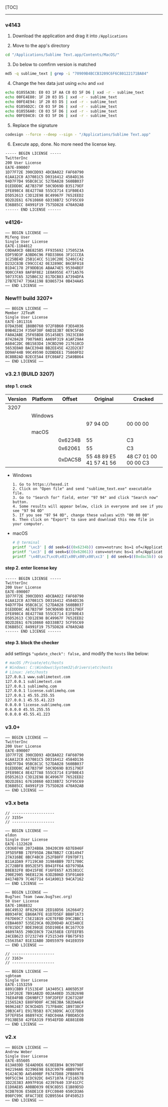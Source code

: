 
[TOC]

---

### v4143

1. Download the application and drag it into `/Applications`

2. Move to the app's directory

```bash
cd "/Applications/Sublime Text.app/Contents/MacOS/"
```

3. Do below to comfirm version is matched

```bash
md5 -q sublime_text | grep -i "70909B4BCCB3209C6F6C80122171BA84"
```

4. Change the hex data just using `echo` and `xxd`

```bash
echo 01055A38: E0 03 1F AA C0 03 5F D6 | xxd -r - sublime_text
echo 00FE4E80: 1F 20 03 D5 | xxd -r - sublime_text
echo 00FE4E94: 1F 20 03 D5 | xxd -r - sublime_text
echo 01056D2C: C0 03 5F D6 | xxd -r - sublime_text
echo 010556A0: C0 03 5F D6 | xxd -r - sublime_text
echo 00FE04C0: C0 03 5F D6 | xxd -r - sublime_text
```

5. Replace the signature

```bash
codesign --force --deep --sign - "/Applications/Sublime Text.app"
```


6. Execute app, done. No more need the license key.

```txt
----- BEGIN LICENSE -----
TwitterInc
200 User License
EA7E-890007
1D77F72E 390CDD93 4DCBA022 FAF60790
61AA12C0 A37081C5 D0316412 4584D136
94D7F7D4 95BC8C1C 527DA828 560BB037
D1EDDD8C AE7B379F 50C9D69D B35179EF
2FE898C4 8E4277A8 555CE714 E1FB0E43
D5D52613 C3D12E98 BC49967F 7652EED2
9D2D2E61 67610860 6D338B72 5CF95C69
E36B85CC 84991F19 7575D828 470A92AB
------ END LICENSE ------
```


### v4126-

```
—– BEGIN LICENSE —–
Mifeng User
Single User License
EA7E-1184812
C0DAA9CD 6BE825B5 FF935692 1750523A
EDF59D3F A3BD6C96 F8D33866 3F1CCCEA
1C25BE4D 25B1C4CC 5110C20E 5246CC42
D232C83B C99CCC42 0E32890C B6CBF018
B1D4C178 2F9DDB16 ABAA74E5 95304BEF
9D0CCFA9 8AF8F8E2 1E0A955E 4771A576
50737C65 325B6C32 817DCB83 A7394DFA
27B7E747 736A1198 B3865734 0B434AA5
—— END LICENSE ——
```

### New!!! build 3207+

```
—– BEGIN LICENSE —–
Member J2TeaM
Single User License
EA7E-1011316
D7DA350E 1B8B0760 972F8B60 F3E64036
B9B4E234 F356F38F 0AD1E3B7 0E9C5FAD
FA0A2ABE 25F65BD8 D51458E5 3923CE80
87428428 79079A01 AA69F319 A1AF29A4
A684C2DC 0B1583D4 19CBD290 217618CD
5653E0A0 BACE3948 BB2EE45E 422D2C87
DD9AF44B 99C49590 D2DBDEE1 75860FD2
8C8BB2AD B2ECE5A4 EFC08AF2 25A9B864
—— END LICENSE ——
```

### v3.2.1 (BUILD 3207)

#### step 1. crack

| Version | Platform | Offset | Original | Cracked |
| --- | --- | --- | --- | --- |
| 3207 |  |  |  |  |
|  | Windows |  |  |  |
|  |  |  | 97 94 0D | 00 00 00 |
|  | macOS |  |  |  |
|  |  | 0x6234B | 55 | C3 |
|  |  | 0x62061 | 55 | C3 |
|  |  | 0xDAC5B | 55 48 89 E5 41 57 41 56 | 48 C7 01 00 00 00 C3 |

- Windows

    ```text
    1. Go to https://hexed.it
    2. Click on "Open file" and send "sublime_text.exe" executable file.
    3. Go to "Search for" field, enter "97 94" and click "Search now" button.
    4. Some results will appear below, click in everyone and see if you see "97 94 0D"
    5. If you see "97 94 0D", change these values with "00 00 00"
    6. Then click on "Export" to save and download this new file in your computer.
    ```

- macOS

    ```bash
    # @ terminal
    printf '\xc3' | dd seek=$((0x6234b)) conv=notrunc bs=1 of=/Applications/Sublime\ Text.app/Contents/MacOS/Sublime\ Text
    printf '\xc3' | dd seek=$((0x62061)) conv=notrunc bs=1 of=/Applications/Sublime\ Text.app/Contents/MacOS/Sublime\ Text
    printf '\x48\xc7\xc0\x01\x00\x00\x00\xc3' | dd seek=$((0xdac5b)) conv=notrunc bs=1 of=/Applications/Sublime\ Text.app/Contents/MacOS/Sublime\ Text
    ```

#### step 2. enter license key

```
----- BEGIN LICENSE -----
TwitterInc
200 User License
EA7E-890007
1D77F72E 390CDD93 4DCBA022 FAF60790
61AA12C0 A37081C5 D0316412 4584D136
94D7F7D4 95BC8C1C 527DA828 560BB037
D1EDDD8C AE7B379F 50C9D69D B35179EF
2FE898C4 8E4277A8 555CE714 E1FB0E43
D5D52613 C3D12E98 BC49967F 7652EED2
9D2D2E61 67610860 6D338B72 5CF95C69
E36B85CC 84991F19 7575D828 470A92AB
------ END LICENSE ------
```

#### step 3. block the checker

add settings `"update_check": false,` and modify the `hosts` like below:

```bash
# macOS /Private/etc/hosts
# Windows: C:\Windows\System32\drivers\etc\hosts
# Linux: /etc/hosts
127.0.0.1 www.sublimetext.com
127.0.0.1 sublimetext.com
127.0.0.1 sublimehq.com
127.0.0.1 license.sublimehq.com
127.0.0.1 45.55.255.55
127.0.0.1 45.55.41.223
0.0.0.0 license.sublimehq.com
0.0.0.0 45.55.255.55
0.0.0.0 45.55.41.223
```

### v3.0+

```
—– BEGIN LICENSE —–
TwitterInc
200 User License
EA7E-890007
1D77F72E 390CDD93 4DCBA022 FAF60790
61AA12C0 A37081C5 D0316412 4584D136
94D7F7D4 95BC8C1C 527DA828 560BB037
D1EDDD8C AE7B379F 50C9D69D B35179EF
2FE898C4 8E4277A8 555CE714 E1FB0E43
D5D52613 C3D12E98 BC49967F 7652EED2
9D2D2E61 67610860 6D338B72 5CF95C69
E36B85CC 84991F19 7575D828 470A92AB
—— END LICENSE ——
```

### v3.x beta 

```
// -------------------
// 3155+
// -------------------

—– BEGIN LICENSE —–
eldon
Single User License
EA7E-1122628
C0360740 20724B8A 30420C09 6D7E046F
3F5D5FBB 17EF95DA 2BA7BB27 CCB14947
27A316BE 8BCF4BC0 252FB8FF FD97DF71
B11A1DA9 F7119CA0 31984BB9 7D71700C
2C728BF8 B952E5F5 B941FF64 6D7979DA
B8EB32F8 8D415F8E F16FE657 A35381CC
290E2905 96E81236 63D2B06D E5F01A69
84174B79 7C467714 641A9013 94CA7162
—— END LICENSE ——

—– BEGIN LICENSE —–
Bug7sec Team (www.bug7sec.org)
50 User License
EA7E-1068832
86C49532 8F829C68 2ED18D56 162664F2
8B934F0C EB60A7FE 81D7D5EF BB8F1673
F67D69C7 C5E21B19 42E7EFBD D9C2BBC1
CEBA4697 535E29CA 0D2D0D4D ACE548CE
07815DC7 BDE3901E D5D198E4 BC1677C0
46097A55 29BCE0C9 72A358E8 CEFEEFB5
24CEB623 D7232749 F2515349 FB675F93
C55635A7 B1E32AB0 3D055979 041E0359
—— END LICENSE ——

// -------------------
// 3163+
// -------------------

—– BEGIN LICENSE —–
sgbteam
Single User License
EA7E-1153259
8891CBB9 F1513E4F 1A3405C1 A865D53F
115F202E 7B91AB2D 0D2A40ED 352B269B
76E84F0B CD69BFC7 59F2DFEF E267328F
215652A3 E88F9D8F 4C38E3BA 5B2DAAE4
969624E7 DC9CD4D5 717FB40C 1B9738CF
20B3C4F1 E917B5B3 87C38D9C ACCE7DD8
5F7EF854 86B9743C FADC04AA FB0DA5C0
F913BE58 42FEA319 F954EFDD AE881E0B
—— END LICENSE ——
```

### v2.x

```
—– BEGIN LICENSE —–
Andrew Weber
Single User License
EA7E-855605
813A03DD 5E4AD9E6 6C0EEB94 BC99798F
942194A6 02396E98 E62C9979 4BB979FE
91424C9D A45400BF F6747D88 2FB88078
90F5CC94 1CDC92DC 8457107A F151657B
1D22E383 A997F016 42397640 33F41CFC
E1D0AE85 A0BBD039 0E9C8D55 E1B89D5D
5CDB7036 E56DE1C0 EFCC0840 650CD3A6
B98FC99C 8FAC73EE D2B95564 DF450523
—— END LICENSE ——
```
